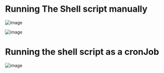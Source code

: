 


# Running The Shell script manually

![image](https://github.com/user-attachments/assets/cf403a5e-fbfa-47f5-9e69-364a85c5fe15)


![image](https://github.com/user-attachments/assets/3cae5af5-7667-49c2-87d0-04bb54d183ca)


# Running the shell script as a cronJob
![image](https://github.com/user-attachments/assets/ebd346b1-6b83-47bd-b819-9660696dfbf9)
